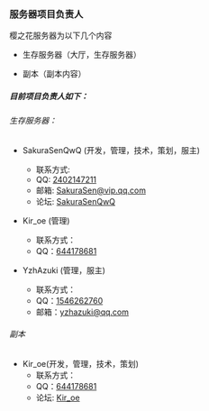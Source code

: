 ### 服务器项目负责人

樱之花服务器为以下几个内容
- 生存服务器（大厅，生存服务器）

- 副本（副本内容）

##### 目前项目负责人如下：
###### 生存服务器：
- SakuraSenQwQ (开发，管理，技术，策划，服主)
  - 联系方式:
  - QQ: [2402147211](tencent://message/?uin=2402147211&Site=&Menu=yes)
  - 邮箱: SakuraSen@vip.qq.com
  - 论坛: [SakuraSenQwQ](https://lt.yzhserver.cn/u/SakuraSenQwQ)


- Kir_oe (管理)
  - 联系方式：
  - QQ：[644178681](tencent://message/?uin=644178681&Site=&Menu=yes)


- YzhAzuki (管理，服主)
  - 联系方式：
  - QQ：[1546262760](tencent://message/?uin=1546262760&Site=&Menu=yes)
  - 邮箱：yzhazuki@qq.com

###### 副本
- Kir_oe(开发，管理，技术，策划)
  - 联系方式：
  - QQ：[644178681](tencent://message/?uin=644178681&Site=&Menu=yes)
  - 论坛: [Kir_oe](https://lt.yzhserver.cn/u/Kir_oe)